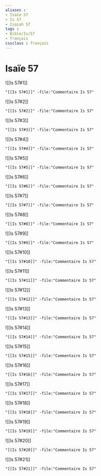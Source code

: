 ```yaml
---
aliases : 
- Isaïe 57
- Is 57
- Isaiah 57
tags : 
- Bible/Is/57
- français
cssclass : français
---
```


# Isaïe 57

![[Is 57#1]]

```query
"[[Is 57#1]]" -file:"Commentaire Is 57"
```

![[Is 57#2]]

```query
"[[Is 57#2]]" -file:"Commentaire Is 57"
```

![[Is 57#3]]

```query
"[[Is 57#3]]" -file:"Commentaire Is 57"
```

![[Is 57#4]]

```query
"[[Is 57#4]]" -file:"Commentaire Is 57"
```

![[Is 57#5]]

```query
"[[Is 57#5]]" -file:"Commentaire Is 57"
```

![[Is 57#6]]

```query
"[[Is 57#6]]" -file:"Commentaire Is 57"
```

![[Is 57#7]]

```query
"[[Is 57#7]]" -file:"Commentaire Is 57"
```

![[Is 57#8]]

```query
"[[Is 57#8]]" -file:"Commentaire Is 57"
```

![[Is 57#9]]

```query
"[[Is 57#9]]" -file:"Commentaire Is 57"
```

![[Is 57#10]]

```query
"[[Is 57#10]]" -file:"Commentaire Is 57"
```

![[Is 57#11]]

```query
"[[Is 57#11]]" -file:"Commentaire Is 57"
```

![[Is 57#12]]

```query
"[[Is 57#12]]" -file:"Commentaire Is 57"
```

![[Is 57#13]]

```query
"[[Is 57#13]]" -file:"Commentaire Is 57"
```

![[Is 57#14]]

```query
"[[Is 57#14]]" -file:"Commentaire Is 57"
```

![[Is 57#15]]

```query
"[[Is 57#15]]" -file:"Commentaire Is 57"
```

![[Is 57#16]]

```query
"[[Is 57#16]]" -file:"Commentaire Is 57"
```

![[Is 57#17]]

```query
"[[Is 57#17]]" -file:"Commentaire Is 57"
```

![[Is 57#18]]

```query
"[[Is 57#18]]" -file:"Commentaire Is 57"
```

![[Is 57#19]]

```query
"[[Is 57#19]]" -file:"Commentaire Is 57"
```

![[Is 57#20]]

```query
"[[Is 57#20]]" -file:"Commentaire Is 57"
```

![[Is 57#21]]

```query
"[[Is 57#21]]" -file:"Commentaire Is 57"
```

